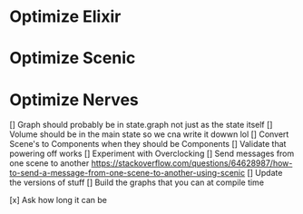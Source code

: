 # Optimize Elixir

# Optimize Scenic

# Optimize Nerves

[] Graph should probably be in state.graph not just as the state itself
[] Volume should be in the main state so we cna write it dowwn lol
[] Convert Scene's to Components when they should be Components
[] Validate that powering off works
[] Experiment with Overclocking
[] Send messages from one scene to another https://stackoverflow.com/questions/64628987/how-to-send-a-message-from-one-scene-to-another-using-scenic
[] Update the versions of stuff
[] Build the graphs that you can at compile time

[x] Ask how long it can be
